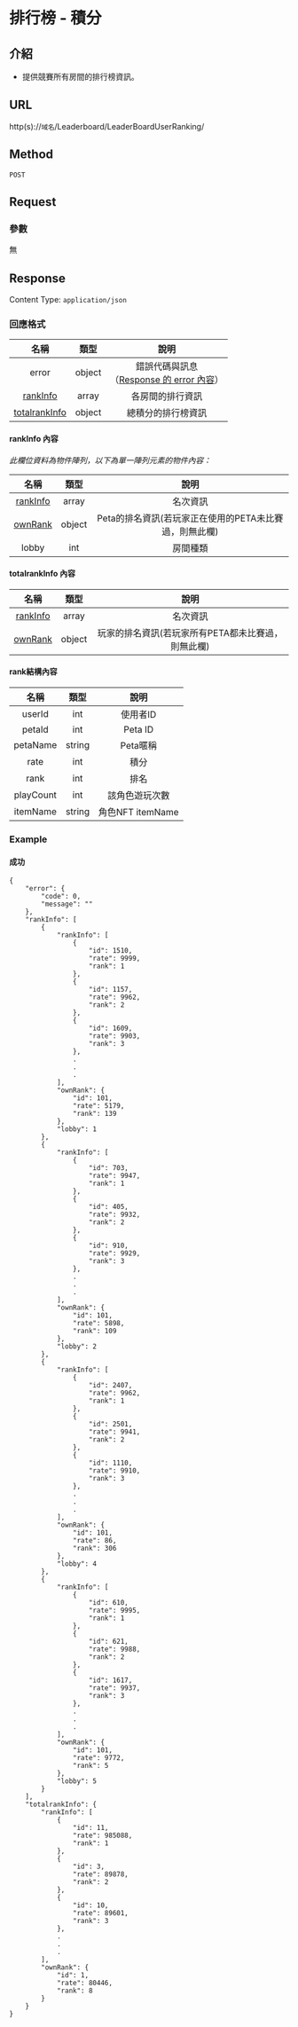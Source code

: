 # 排行榜 - 積分

## 介紹

- 提供競賽所有房間的排行榜資訊。

## URL

http(s)://`域名`/Leaderboard/LeaderBoardUserRanking/

## Method

`POST`

## Request

### 參數

無

## Response

Content Type: `application/json`

### 回應格式

| 名稱 | 類型 | 說明 |
|:-:|:-:|:-:|
| error | object | 錯誤代碼與訊息<br>（[Response 的 error 內容](../response.md#error)） |
| [rankInfo](#rankInfo) | array | 各房間的排行資訊 |
| [totalrankInfo](#totalrankInfo) | object | 總積分的排行榜資訊 |

#### <span id="rankInfo"> rankInfo 內容</span>

_此欄位資料為物件陣列，以下為單一陣列元素的物件內容：_

| 名稱 | 類型 | 說明 |
|:-:|:-:|:-:|
| [rankInfo](#rank) | array | 名次資訊 |
| [ownRank](#rank) | object | Peta的排名資訊(若玩家正在使用的PETA未比賽過，則無此欄) |
| lobby | int | 房間種類 |

#### <span id="totalrankInfo"> totalrankInfo 內容</span>

| 名稱 | 類型 | 說明 |
|:-:|:-:|:-:|
| [rankInfo](#rank) | array | 名次資訊 |
| [ownRank](#rank) | object | 玩家的排名資訊(若玩家所有PETA都未比賽過，則無此欄) |

#### <span id="rank"> rank結構內容</span>

| 名稱 | 類型 | 說明 |
|:-:|:-:|:-:|
| userId | int | 使用者ID |
| petaId | int | Peta ID |
| petaName | string | Peta暱稱 |
| rate | int | 積分 |
| rank | int | 排名 |
| playCount | int | 該角色遊玩次數 |
| itemName | string | 角色NFT itemName |

### Example

#### 成功

	{
	    "error": {
	        "code": 0,
	        "message": ""
	    },
	    "rankInfo": [
	        {
	            "rankInfo": [
	                {
	                    "id": 1510,
	                    "rate": 9999,
	                    "rank": 1
	                },
	                {
	                    "id": 1157,
	                    "rate": 9962,
	                    "rank": 2
	                },
	                {
	                    "id": 1609,
	                    "rate": 9903,
	                    "rank": 3
	                },
	                .
	                .
	                .
	            ],
	            "ownRank": {
	                "id": 101,
	                "rate": 5179,
	                "rank": 139
	            },
	            "lobby": 1
	        },
	        {
	            "rankInfo": [
	                {
	                    "id": 703,
	                    "rate": 9947,
	                    "rank": 1
	                },
	                {
	                    "id": 405,
	                    "rate": 9932,
	                    "rank": 2
	                },
	                {
	                    "id": 910,
	                    "rate": 9929,
	                    "rank": 3
	                },
	                .
	                .
	                .
	            ],
	            "ownRank": {
	                "id": 101,
	                "rate": 5898,
	                "rank": 109
	            },
	            "lobby": 2
	        },
	        {
	            "rankInfo": [
	                {
	                    "id": 2407,
	                    "rate": 9962,
	                    "rank": 1
	                },
	                {
	                    "id": 2501,
	                    "rate": 9941,
	                    "rank": 2
	                },
	                {
	                    "id": 1110,
	                    "rate": 9910,
	                    "rank": 3
	                },
	                .
	                .
	                .
	            ],
	            "ownRank": {
	                "id": 101,
	                "rate": 86,
	                "rank": 306
	            },
	            "lobby": 4
	        },
	        {
	            "rankInfo": [
	                {
	                    "id": 610,
	                    "rate": 9995,
	                    "rank": 1
	                },
	                {
	                    "id": 621,
	                    "rate": 9988,
	                    "rank": 2
	                },
	                {
	                    "id": 1617,
	                    "rate": 9937,
	                    "rank": 3
	                },
	                .
	                .
	                .
	            ],
	            "ownRank": {
	                "id": 101,
	                "rate": 9772,
	                "rank": 5
	            },
	            "lobby": 5
	        }
	    ],
	    "totalrankInfo": {
	        "rankInfo": [
	            {
	                "id": 11,
	                "rate": 985088,
	                "rank": 1
	            },
	            {
	                "id": 3,
	                "rate": 89878,
	                "rank": 2
	            },
	            {
	                "id": 10,
	                "rate": 89601,
	                "rank": 3
	            },
	            .
	            .
	            .
	        ],
	        "ownRank": {
	            "id": 1,
	            "rate": 80446,
	            "rank": 8
	        }
	    }
	}